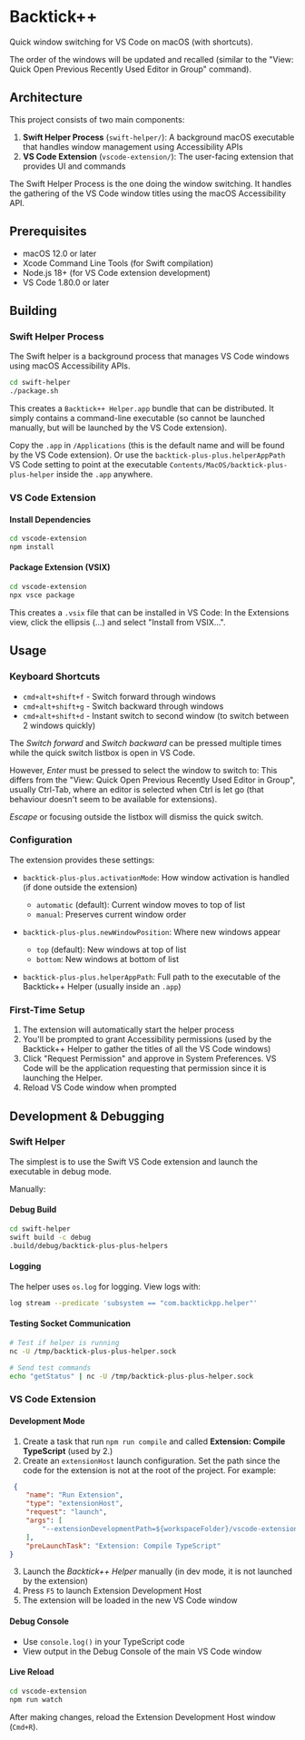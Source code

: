 # Backtick++ 

Quick window switching for VS Code on macOS (with shortcuts).

The order of the windows will be updated and recalled (similar to the "View: Quick Open Previous Recently Used Editor in Group" command).

## Architecture

This project consists of two main components:

1. **Swift Helper Process** (`swift-helper/`): A background macOS executable that handles window management using Accessibility APIs
2. **VS Code Extension** (`vscode-extension/`): The user-facing extension that provides UI and commands

The Swift Helper Process is the one doing the window switching. It handles the gathering of the VS Code window titles using the macOS Accessibility API.

## Prerequisites

- macOS 12.0 or later
- Xcode Command Line Tools (for Swift compilation)
- Node.js 18+ (for VS Code extension development)
- VS Code 1.80.0 or later

## Building

### Swift Helper Process

The Swift helper is a background process that manages VS Code windows using macOS Accessibility APIs.

```bash
cd swift-helper
./package.sh
```

This creates a `Backtick++ Helper.app` bundle that can be distributed. It simply contains a command-line executable (so cannot be launched manually, but will be launched by the VS Code extension).

Copy the `.app` in `/Applications` (this is the default name and will be found by the VS Code extension). Or use the `backtick-plus-plus.helperAppPath` VS Code setting to point at the executable `Contents/MacOS/backtick-plus-plus-helper` inside the `.app` anywhere.

### VS Code Extension

#### Install Dependencies
```bash
cd vscode-extension
npm install
```

#### Package Extension (VSIX)
```bash
cd vscode-extension
npx vsce package
```

This creates a `.vsix` file that can be installed in VS Code: In the Extensions view, click the ellipsis (...) and select "Install from VSIX...".

## Usage

### Keyboard Shortcuts

- `cmd+alt+shift+f` - Switch forward through windows
- `cmd+alt+shift+g` - Switch backward through windows  
- `cmd+alt+shift+d` - Instant switch to second window (to switch between 2 windows quickly)

The *Switch forward* and *Switch backward* can be pressed multiple times while the quick switch listbox is open in VS Code. 

However, *Enter* must be pressed to select the window to switch to: This differs from the "View: Quick Open Previous Recently Used Editor in Group", usually Ctrl-Tab, where an editor is selected when Ctrl is let go (that behaviour doesn't seem to be available for extensions).

*Escape* or focusing outside the listbox will dismiss the quick switch.

### Configuration

The extension provides these settings:

- `backtick-plus-plus.activationMode`: How window activation is handled (if done outside the extension)
  - `automatic` (default): Current window moves to top of list
  - `manual`: Preserves current window order

- `backtick-plus-plus.newWindowPosition`: Where new windows appear
  - `top` (default): New windows at top of list
  - `bottom`: New windows at bottom of list

- `backtick-plus-plus.helperAppPath`: Full path to the executable of the Backtick++ Helper (usually inside an `.app`)

### First-Time Setup

1. The extension will automatically start the helper process
2. You'll be prompted to grant Accessibility permissions (used by the Backtick++ Helper to gather the titles of all the VS Code windows)
3. Click "Request Permission" and approve in System Preferences. VS Code will be the application requesting that permission since it is launching the Helper.
4. Reload VS Code window when prompted

## Development & Debugging

### Swift Helper

The simplest is to use the Swift VS Code extension and launch the executable in debug mode.

Manually:

#### Debug Build
```bash
cd swift-helper
swift build -c debug
.build/debug/backtick-plus-plus-helpers
```

#### Logging
The helper uses `os.log` for logging. View logs with:
```bash
log stream --predicate 'subsystem == "com.backtickpp.helper"'
```

#### Testing Socket Communication
```bash
# Test if helper is running
nc -U /tmp/backtick-plus-plus-helper.sock

# Send test commands
echo "getStatus" | nc -U /tmp/backtick-plus-plus-helper.sock
```

### VS Code Extension

#### Development Mode

1. Create a task that run `npm run compile` and called **Extension: Compile TypeScript** (used by 2.)
2. Create an `extensionHost` launch configuration. Set the path since the code for the extension is not at the root of the project. For example:
```json
 {
    "name": "Run Extension",
    "type": "extensionHost",
    "request": "launch",
    "args": [
        "--extensionDevelopmentPath=${workspaceFolder}/vscode-extension"
    ],
    "preLaunchTask": "Extension: Compile TypeScript"
}
```
3. Launch the *Backtick++ Helper* manually (in dev mode, it is not launched by the extension)
4. Press `F5` to launch Extension Development Host
5. The extension will be loaded in the new VS Code window

#### Debug Console
- Use `console.log()` in your TypeScript code
- View output in the Debug Console of the main VS Code window

#### Live Reload
```bash
cd vscode-extension
npm run watch
```

After making changes, reload the Extension Development Host window (`Cmd+R`).